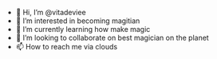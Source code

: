 - 👋 Hi, I’m @vitadeviee
- 👀 I’m interested in becoming magitian
- 🌱 I’m currently learning how make magic
- 💞️ I’m looking to collaborate on best magician on the planet
- 📫 How to reach me via clouds

<!---
vitadeviee/vitadeviee is a ✨ special ✨ repository because its `README.md` (this file) appears on your GitHub profile.
You can click the Preview link to take a look at your changes.
--->
